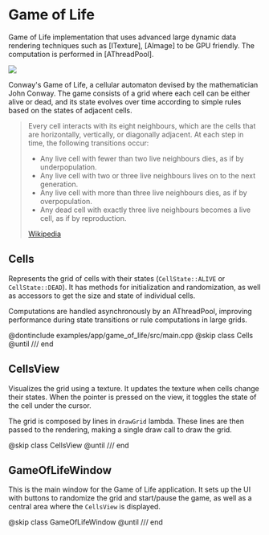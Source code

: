 # Game of Life

<!-- aui:example app -->
Game of Life implementation that uses advanced large dynamic data rendering techniques such as [ITexture],
[AImage] to be GPU friendly. The computation is performed in [AThreadPool].

![](imgs/eb3f5607-5dfb-4f58-958c-ed513cf3161e.jpeg)

Conway's Game of Life, a cellular automaton devised by the mathematician John Conway. The game consists of a grid where
each cell can be either alive or dead, and its state evolves over time according to simple rules based on the states of
adjacent cells.

> Every cell interacts with its eight neighbours, which are the cells that are horizontally, vertically, or diagonally adjacent. At each step in time, the following transitions occur:
>
> - Any live cell with fewer than two live neighbours dies, as if by underpopulation.
> - Any live cell with two or three live neighbours lives on to the next generation.
> - Any live cell with more than three live neighbours dies, as if by overpopulation.
> - Any dead cell with exactly three live neighbours becomes a live cell, as if by reproduction.
> 
> [Wikipedia](https://en.wikipedia.org/wiki/Conway%27s_Game_of_Life)

## Cells

Represents the grid of cells with their states (`CellState::ALIVE` or `CellState::DEAD`). It has methods for
initialization and randomization, as well as accessors to get the size and state of individual cells.

Computations are handled asynchronously by an AThreadPool, improving performance during state transitions or rule
computations in large grids.

@dontinclude examples/app/game_of_life/src/main.cpp
@skip class Cells
@until /// end

## CellsView

Visualizes the grid using a texture. It updates the texture when cells change their states. When the pointer is pressed
on the view, it toggles the state of the cell under the cursor.

The grid is composed by lines in `drawGrid` lambda. These lines are then passed to the rendering, making a single draw
call to draw the grid.

@skip class CellsView
@until /// end

## GameOfLifeWindow

This is the main window for the Game of Life application. It sets up the UI with buttons to randomize the grid and
start/pause the game, as well as a central area where the `CellsView` is displayed.

@skip class GameOfLifeWindow
@until /// end
